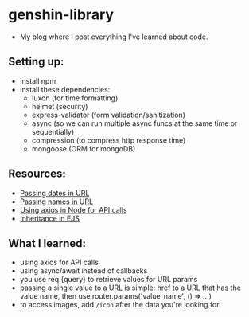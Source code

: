 # genshin-library
- My blog where I post everything I've learned about code.

## Setting up:
- install npm
- install these dependencies:
  - luxon (for time formatting)
  - helmet (security)
  - express-validator (form validation/sanitization)
  - async (so we can run multiple async funcs at the same time or sequentially)
  - compression (to compress http response time)
  - mongoose (ORM for mongoDB)

## Resources:
- [Passing dates in URL](https://tsmx.net/express-pass-dates-in-url-with-regex-validation/)
- [Passing names in URL](https://www.digitalocean.com/community/tutorials/use-expressjs-to-get-url-and-post-parameters)
- [Using axios in Node for API calls](https://stackoverflow.com/questions/61119010/calling-a-third-party-api-in-nodejs)
- [Inheritance in EJS](https://www.anycodings.com/1questions/4858441/how-to-use-block-inheritance-in-ejs-templates)

## What I learned:
- using axios for API calls
- using async/await instead of callbacks
- you use req.{query} to retrieve values for URL params
- passing a single value to a URL is simple: href to a URL that has the value name, then use router.params('value_name', () => ...)
- to access images, add `/icon` after the data you're looking for

